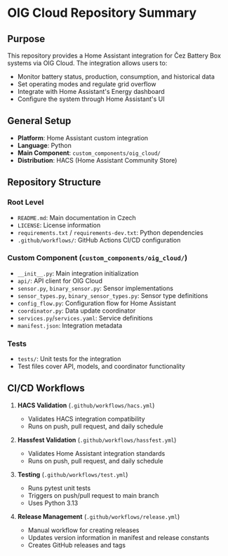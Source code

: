 

# OIG Cloud Repository Summary

## Purpose
This repository provides a Home Assistant integration for Čez Battery Box systems via OIG Cloud. The integration allows users to:
- Monitor battery status, production, consumption, and historical data
- Set operating modes and regulate grid overflow
- Integrate with Home Assistant's Energy dashboard
- Configure the system through Home Assistant's UI

## General Setup
- **Platform**: Home Assistant custom integration
- **Language**: Python
- **Main Component**: `custom_components/oig_cloud/`
- **Distribution**: HACS (Home Assistant Community Store)

## Repository Structure

### Root Level
- `README.md`: Main documentation in Czech
- `LICENSE`: License information
- `requirements.txt` / `requirements-dev.txt`: Python dependencies
- `.github/workflows/`: GitHub Actions CI/CD configuration

### Custom Component (`custom_components/oig_cloud/`)
- `__init__.py`: Main integration initialization
- `api/`: API client for OIG Cloud
- `sensor.py`, `binary_sensor.py`: Sensor implementations
- `sensor_types.py`, `binary_sensor_types.py`: Sensor type definitions
- `config_flow.py`: Configuration flow for Home Assistant
- `coordinator.py`: Data update coordinator
- `services.py`/`services.yaml`: Service definitions
- `manifest.json`: Integration metadata

### Tests
- `tests/`: Unit tests for the integration
- Test files cover API, models, and coordinator functionality

## CI/CD Workflows

1. **HACS Validation** (`.github/workflows/hacs.yml`)
   - Validates HACS integration compatibility
   - Runs on push, pull request, and daily schedule

2. **Hassfest Validation** (`.github/workflows/hassfest.yml`)
   - Validates Home Assistant integration standards
   - Runs on push, pull request, and daily schedule

3. **Testing** (`.github/workflows/test.yml`)
   - Runs pytest unit tests
   - Triggers on push/pull request to main branch
   - Uses Python 3.13

4. **Release Management** (`.github/workflows/release.yml`)
   - Manual workflow for creating releases
   - Updates version information in manifest and release constants
   - Creates GitHub releases and tags

